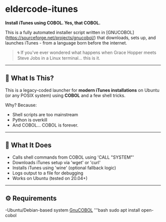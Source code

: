 # eldercode-itunes

**Install iTunes using COBOL. Yes, that COBOL.**

This is a fully automated installer script written in [GNUCOBOL] (https://sourceforge.net/projects/gnucobol/) that downloads, sets up, and launches iTunes - from a language born before the internet.

> 🌀 If you've ever wondered what happens when Grace Hopper meets Steve Jobs in a Linux terminal… this is it.

---

## 🧠 What Is This?

This is a legacy-coded launcher for **modern iTunes installations** on Ubuntu (or any POSIX system) using **COBOL** and a few shell tricks.

Why? Because:

- Shell scripts are too mainstream
- Python is overkill
- And COBOL... COBOL is forever.

---

## 🚀 What It Does

- Calls shell commands from COBOL using 'CALL "SYSTEM"'
- Downloads iTunes setup via 'wget' or 'curl'
- Installs iTunes using 'wine' (optional fallback logic)
- Logs output to a file for debugging
- Works on Ubuntu (tested on 20.04+)

---

## ⚙️ Requirements

-Ubuntu/Debian-based system
[GnuCOBOL](https://wwww.gnu.org/software/gnucobol/)
'''bash
sudo apt install open-cobol
